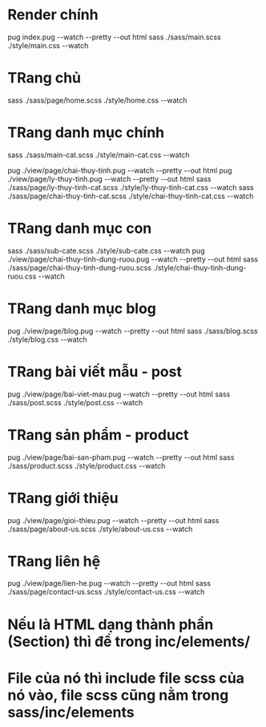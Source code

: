 # Render chính

pug index.pug --watch --pretty --out html
sass ./sass/main.scss ./style/main.css --watch

# TRang chủ

sass ./sass/page/home.scss ./style/home.css --watch

# TRang danh mục chính

sass ./sass/main-cat.scss ./style/main-cat.css --watch

pug ./view/page/chai-thuy-tinh.pug --watch --pretty --out html
pug ./view/page/ly-thuy-tinh.pug --watch --pretty --out html
sass ./sass/page/ly-thuy-tinh-cat.scss ./style/ly-thuy-tinh-cat.css --watch
sass ./sass/page/chai-thuy-tinh-cat.scss ./style/chai-thuy-tinh-cat.css --watch

# TRang danh mục con

sass ./sass/sub-cate.scss ./style/sub-cate.css --watch
pug ./view/page/chai-thuy-tinh-dung-ruou.pug --watch --pretty --out html
sass ./sass/page/chai-thuy-tinh-dung-ruou.scss ./style/chai-thuy-tinh-dung-ruou.css --watch

# TRang danh mục blog

pug ./view/page/blog.pug --watch --pretty --out html
sass ./sass/blog.scss ./style/blog.css --watch

# TRang bài viết mẫu - post

pug ./view/page/bai-viet-mau.pug --watch --pretty --out html
sass ./sass/post.scss ./style/post.css --watch

# TRang sản phẩm - product

pug ./view/page/bai-san-pham.pug --watch --pretty --out html
sass ./sass/product.scss ./style/product.css --watch

# TRang giới thiệu

pug ./view/page/gioi-thieu.pug --watch --pretty --out html
sass ./sass/page/about-us.scss ./style/about-us.css --watch

# TRang liên hệ

pug ./view/page/lien-he.pug --watch --pretty --out html
sass ./sass/page/contact-us.scss ./style/contact-us.css --watch

# Nếu là HTML dạng thành phần (Section) thì để trong inc/elements/

# File của nó thì include file scss của nó vào, file scss cũng nằm trong sass/inc/elements
